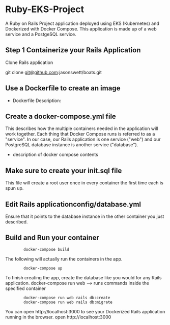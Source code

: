 # Ruby-EKS-Project
A Ruby on Rails Project application deployed using EKS (Kubernetes) and Dockerized with Docker Compose. This application is made up of a web service and a PostgeSQL service.

## Step 1 Containerize your Rails Application
Clone Rails application

git clone git@github.com:jasonswett/boats.git

## Use a Dockerfile to create an image

- Dockerfile Description:


## Create a docker-compose.yml file
This describes how the multiple containers needed in the application will work together.
Each thing that Docker Compose runs is referred to as a "service". In our case, our Rails application is one service ("web") and our PostgreSQL database instance is another service ("database").

- description of docker compose contents

## Make sure to create your init.sql file
This file will create a root user once in every container the first time each is spun up.

## Edit Rails applicationconfig/database.yml 
Ensure that it points to the database instance in the other container you just described.

## Build and Run your container
            docker-compose build
The following will actually run the containers in the app.

            docker-compose up

To finish creating the app, create the database like you would for any Rails application.
docker-compose run web --> runs commands inside the specified container

            docker-compose run web rails db:create
            docker-compose run web rails db:migrate

You can open http://localhost:3000 to see your Dockerized Rails application running in the browser.
            open http://localhost:3000


